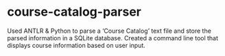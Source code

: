 # course-catalog-parser
Used ANTLR &amp; Python to parse a ‘Course Catalog’ text file and store the parsed information in a SQLite database. Created a command line tool that displays course information based on user input.
